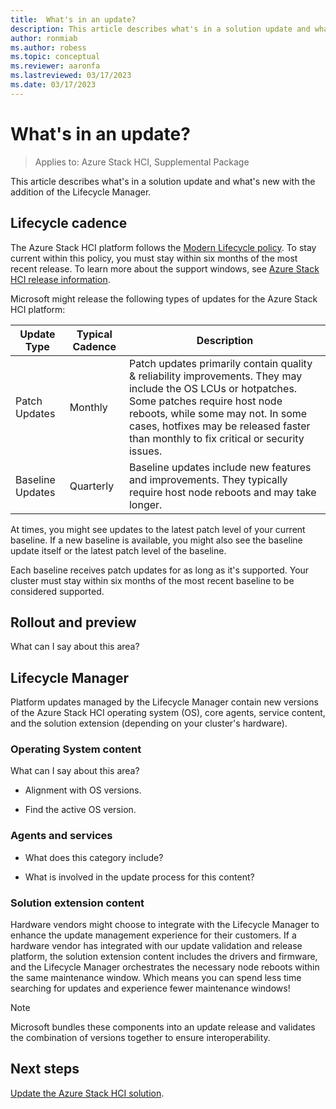 ```yaml
---
title:  What's in an update?
description: This article describes what's in a solution update and what's new with the addition of the Lifecycle Manager.
author: ronmiab
ms.author: robess
ms.topic: conceptual
ms.reviewer: aaronfa
ms.lastreviewed: 03/17/2023
ms.date: 03/17/2023
---
```


# What's in an update?

> Applies to: Azure Stack HCI, Supplemental Package

This article describes what's in a solution update and what's new with the addition of the Lifecycle Manager.

## Lifecycle cadence

The Azure Stack HCI platform follows the [Modern Lifecycle policy](/lifecycle/policies/modern). To stay current within this policy, you must stay within six months of the most recent release. To learn more about the support windows, see [Azure Stack HCI release information](/azure-stack/hci/release-information).

Microsoft might release the following types of updates for the Azure Stack HCI platform:

|Update Type |Typical Cadence |Description |
|------------|----------------|------------|
|Patch Updates| Monthly |Patch updates primarily contain quality & reliability improvements. They may include the OS LCUs or hotpatches. Some patches require host node reboots, while some may not. In some cases, hotfixes may be released faster than monthly to fix critical or security issues.|
|Baseline Updates |Quarterly |Baseline updates include new features and improvements. They typically require host node reboots and may take longer.|

At times, you might see updates to the latest patch level of your current baseline. If a new baseline is available, you might also see the baseline update itself or the latest patch level of the baseline.

Each baseline receives patch updates for as long as it's supported. Your cluster must stay within six months of the most recent baseline to be considered supported.

## Rollout and preview

What can I say about this area?

## Lifecycle Manager

Platform updates managed by the Lifecycle Manager contain new versions of the Azure Stack HCI operating system (OS), core agents, service content, and the solution extension (depending on your cluster's hardware).

### Operating System content

What can I say about this area?

- Alignment with OS versions.

- Find the active OS version.

### Agents and services

- What does this category include?

- What is involved in the update process for this content?

### Solution extension content

Hardware vendors might choose to integrate with the Lifecycle Manager to enhance the update management experience for their customers. If a hardware vendor has integrated with our update validation and release platform, the solution extension content includes the drivers and firmware, and the Lifecycle Manager orchestrates the necessary node reboots within the same maintenance window. Which means you can spend less time searching for updates and experience fewer maintenance windows!

> [!NOTE]
> Microsoft bundles these components into an update release and validates the combination of versions together to ensure interoperability.

## Next steps

[Update the Azure Stack HCI solution](update-azure-stack-hci-solution.md).
